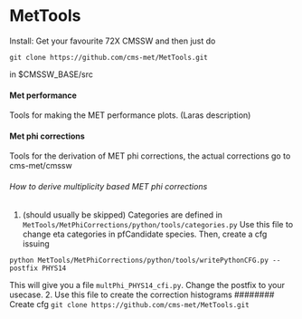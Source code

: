 # MetTools

Install: Get your favourite 72X CMSSW and then just do

`git clone https://github.com/cms-met/MetTools.git`

in $CMSSW_BASE/src

#### Met performance
  Tools for making the MET performance plots.
  (Laras description)
  
#### Met phi corrections
  Tools for the derivation of MET phi corrections, the actual corrections go to cms-met/cmssw
  
###### How to derive multiplicity based MET phi corrections
1. (should usually be skipped) Categories are defined in `MetTools/MetPhiCorrections/python/tools/categories.py`
Use this file to change eta categories in pfCandidate species. Then, create a cfg issuing

`python MetTools/MetPhiCorrections/python/tools/writePythonCFG.py --postfix PHYS14`

This will give you a file `multPhi_PHYS14_cfi.py`. Change the postfix to your usecase.
2. Use this file to create the correction histograms
######## Create cfg
`git clone https://github.com/cms-met/MetTools.git`
